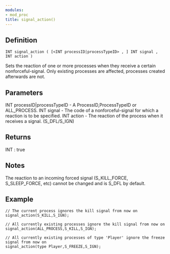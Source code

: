 ```yaml
---
modules:
- mod_proc
title: signal_action()
---
```


## Definition

    INT signal_action ( [<INT processID|processTypeID> , ] INT signal , INT action )

Sets the reaction of one or more processes when they receive a certain nonforceful-signal. Only existing processes are affected, processes created afterwards are not.

## Parameters

INT processID|processTypeID - A ProcessID,ProcessTypeID or ALL_PROCESS.
INT signal  - The code of a nonforceful-signal for which a reaction is to be specified.
INT action  - The reaction of the process when it receives a signal. (S_DFL/S_IGN)

## Returns

INT : true

## Notes

The reaction to an incoming forced signal (S_KILL_FORCE, S_SLEEP_FORCE, etc) cannot be changed and is S_DFL by default.

## Example

```
// The current process ignores the kill signal from now on
signal_action(S_KILL,S_IGN);

// All currently existing processes ignore the kill signal from now on
signal_action(ALL_PROCESS,S_KILL,S_IGN);

// All currently existing processes of type 'Player' ignore the freeze signal from now on
signal_action(type Player,S_FREEZE,S_IGN);
```
